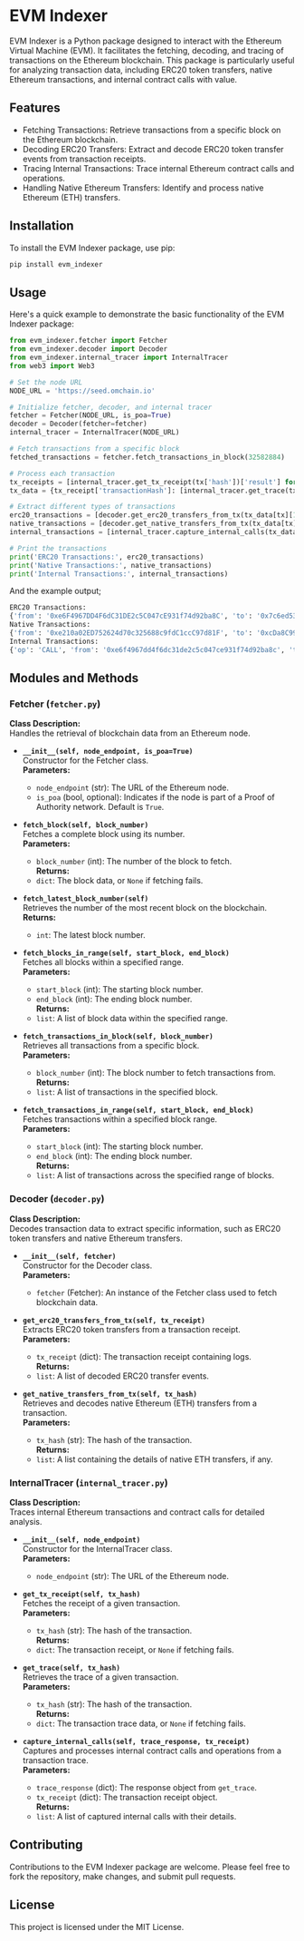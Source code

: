 # EVM Indexer
EVM Indexer is a Python package designed to interact with the Ethereum Virtual Machine (EVM). It facilitates the fetching, decoding, and tracing of transactions on the Ethereum blockchain. This package is particularly useful for analyzing transaction data, including ERC20 token transfers, native Ethereum transactions, and internal contract calls with value.

## Features
* Fetching Transactions: Retrieve transactions from a specific block on the Ethereum blockchain.
* Decoding ERC20 Transfers: Extract and decode ERC20 token transfer events from transaction receipts.
* Tracing Internal Transactions: Trace internal Ethereum contract calls and operations.
* Handling Native Ethereum Transfers: Identify and process native Ethereum (ETH) transfers.

## Installation
To install the EVM Indexer package, use pip:

```bash
pip install evm_indexer
```

## Usage
Here's a quick example to demonstrate the basic functionality of the EVM Indexer package:

```python
from evm_indexer.fetcher import Fetcher
from evm_indexer.decoder import Decoder
from evm_indexer.internal_tracer import InternalTracer
from web3 import Web3

# Set the node URL
NODE_URL = 'https://seed.omchain.io'

# Initialize fetcher, decoder, and internal tracer
fetcher = Fetcher(NODE_URL, is_poa=True)
decoder = Decoder(fetcher=fetcher)
internal_tracer = InternalTracer(NODE_URL)

# Fetch transactions from a specific block
fetched_transactions = fetcher.fetch_transactions_in_block(32582884)

# Process each transaction
tx_receipts = [internal_tracer.get_tx_receipt(tx['hash'])['result'] for tx in fetched_transactions]
tx_data = {tx_receipt['transactionHash']: [internal_tracer.get_trace(tx_receipt['transactionHash']), tx_receipt] for tx_receipt in tx_receipts if tx_receipt['status'] == '0x1'}

# Extract different types of transactions
erc20_transactions = [decoder.get_erc20_transfers_from_tx(tx_data[tx][1]) for tx in tx_data]
native_transactions = [decoder.get_native_transfers_from_tx(tx_data[tx][1]['transactionHash']) for tx in tx_data]
internal_transactions = [internal_tracer.capture_internal_calls(tx_data[tx][0], tx_data[tx][1]) for tx in tx_data]

# Print the transactions
print('ERC20 Transactions:', erc20_transactions)
print('Native Transactions:', native_transactions)
print('Internal Transactions:', internal_transactions)
```

And the example output;

```bash
ERC20 Transactions:
{'from': '0xe6F4967DD4F6dC31DE2c5C047cE931f74d92ba8C', 'to': '0x7c6ed537aa6348aF18AbCdf3Cf417882c95060de', 'amount': 148062317306291907612, 'token_address': '0x779da1b95e81de928fbe9f293629a346f88e86f7'}
Native Transactions:
{'from': '0xe210a02ED752624d70c325688c9fdC1ccC97d81F', 'to': '0xcDa8C9991f725fF4fa6369FBC0A4F1Ab51Eae354', 'amount': 20000000000000000000000, 'token_address': None}
Internal Transactions:
{'op': 'CALL', 'from': '0xe6f4967dd4f6dc31de2c5c047ce931f74d92ba8c', 'to': '0x779da1b95e81de928fbe9f293629a346f88e86f7', 'value': 0}
```

## Modules and Methods

### Fetcher (`fetcher.py`)

**Class Description:**  
Handles the retrieval of blockchain data from an Ethereum node.

- **`__init__(self, node_endpoint, is_poa=True)`**  
  Constructor for the Fetcher class.  
  **Parameters:**
  - `node_endpoint` (str): The URL of the Ethereum node.
  - `is_poa` (bool, optional): Indicates if the node is part of a Proof of Authority network. Default is `True`.

- **`fetch_block(self, block_number)`**  
  Fetches a complete block using its number.  
  **Parameters:**
  - `block_number` (int): The number of the block to fetch.  
  **Returns:**  
  - `dict`: The block data, or `None` if fetching fails.

- **`fetch_latest_block_number(self)`**  
  Retrieves the number of the most recent block on the blockchain.  
  **Returns:**  
  - `int`: The latest block number.

- **`fetch_blocks_in_range(self, start_block, end_block)`**  
  Fetches all blocks within a specified range.  
  **Parameters:**
  - `start_block` (int): The starting block number.
  - `end_block` (int): The ending block number.  
  **Returns:**  
  - `list`: A list of block data within the specified range.

- **`fetch_transactions_in_block(self, block_number)`**  
  Retrieves all transactions from a specific block.  
  **Parameters:**
  - `block_number` (int): The block number to fetch transactions from.  
  **Returns:**  
  - `list`: A list of transactions in the specified block.

- **`fetch_transactions_in_range(self, start_block, end_block)`**  
  Fetches transactions within a specified block range.  
  **Parameters:**
  - `start_block` (int): The starting block number.
  - `end_block` (int): The ending block number.  
  **Returns:**  
  - `list`: A list of transactions across the specified range of blocks.

### Decoder (`decoder.py`)

**Class Description:**  
Decodes transaction data to extract specific information, such as ERC20 token transfers and native Ethereum transfers.

- **`__init__(self, fetcher)`**  
  Constructor for the Decoder class.  
  **Parameters:**
  - `fetcher` (Fetcher): An instance of the Fetcher class used to fetch blockchain data.

- **`get_erc20_transfers_from_tx(self, tx_receipt)`**  
  Extracts ERC20 token transfers from a transaction receipt.  
  **Parameters:**
  - `tx_receipt` (dict): The transaction receipt containing logs.  
  **Returns:**  
  - `list`: A list of decoded ERC20 transfer events.

- **`get_native_transfers_from_tx(self, tx_hash)`**  
  Retrieves and decodes native Ethereum (ETH) transfers from a transaction.  
  **Parameters:**
  - `tx_hash` (str): The hash of the transaction.  
  **Returns:**  
  - `list`: A list containing the details of native ETH transfers, if any.

### InternalTracer (`internal_tracer.py`)

**Class Description:**  
Traces internal Ethereum transactions and contract calls for detailed analysis.

- **`__init__(self, node_endpoint)`**  
  Constructor for the InternalTracer class.  
  **Parameters:**
  - `node_endpoint` (str): The URL of the Ethereum node.

- **`get_tx_receipt(self, tx_hash)`**  
  Fetches the receipt of a given transaction.  
  **Parameters:**
  - `tx_hash` (str): The hash of the transaction.  
  **Returns:**  
  - `dict`: The transaction receipt, or `None` if fetching fails.

- **`get_trace(self, tx_hash)`**  
  Retrieves the trace of a given transaction.  
  **Parameters:**
  - `tx_hash` (str): The hash of the transaction.  
  **Returns:**  
  - `dict`: The transaction trace data, or `None` if fetching fails.

- **`capture_internal_calls(self, trace_response, tx_receipt)`**  
  Captures and processes internal contract calls and operations from a transaction trace.  
  **Parameters:**
  - `trace_response` (dict): The response object from `get_trace`.
  - `tx_receipt` (dict): The transaction receipt object.  
  **Returns:**  
  - `list`: A list of captured internal calls with their details.



## Contributing
Contributions to the EVM Indexer package are welcome. Please feel free to fork the repository, make changes, and submit pull requests.

## License
This project is licensed under the MIT License.